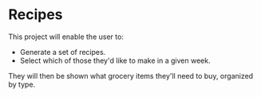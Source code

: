# Recipes

This project will enable the user to:

 - Generate a set of recipes.
 - Select which of those they'd like to make in a given week.
 
 They will then be shown what grocery items they'll need to buy, organized by type.

